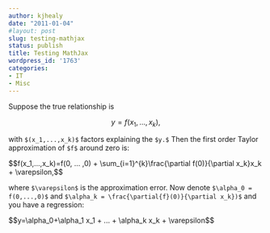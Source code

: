 ```yaml
---
author: kjhealy
date: "2011-01-04"
#layout: post
slug: testing-mathjax
status: publish
title: Testing MathJax
wordpress_id: '1763'
categories:
- IT
- Misc
---
```


Suppose the true relationship is

$$y=f(x_1,...,x_k),$$

with `$(x_1,...,x_k)$` factors explaining the `$y.$` Then the first order Taylor approximation of `$f$` around zero is:

<div>$$f(x_1,...,x_k)=f(0, ... ,0) + \sum_{i=1}^{k}\frac{\partial f(0)}{\partial x_k}x_k + \varepsilon,$$</div>

where `$\varepsilon$` is the approximation error. Now denote `$\alpha_0 = f(0,...,0)$` and `$\alpha_k = \frac{\partial{f}(0)}{\partial x_k})$` and you have a regression:

<div>$$y=\alpha_0+\alpha_1 x_1 + ... + \alpha_k x_k + \varepsilon$$</div>
